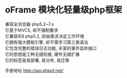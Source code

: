 # oFrame 模块化轻量级php框架

兼容全浏览器 php5.2~7.x<br>
它基于MVCS, 却不强制要求<br>
它兼容IE6 php5.2, 却由需求决定工作环境<br>
它拥有强大模板引擎, 却不需学习第三类语法<br>
它包含完整的错误日志功能, 丰富的事件监听接口<br>
它的思想是工种无缝衔接, 硬件无缝扩展<br>
它的标签是易部署, 易分布, 易迁移

手册地址 <a target="_blank" href="http://api.phpof.net/">http://api.phpof.net/</a>
